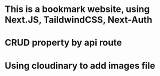 # This is a bookmark website, using Next.JS, TaildwindCSS, Next-Auth

# CRUD property by api route

# Using cloudinary to add images file
